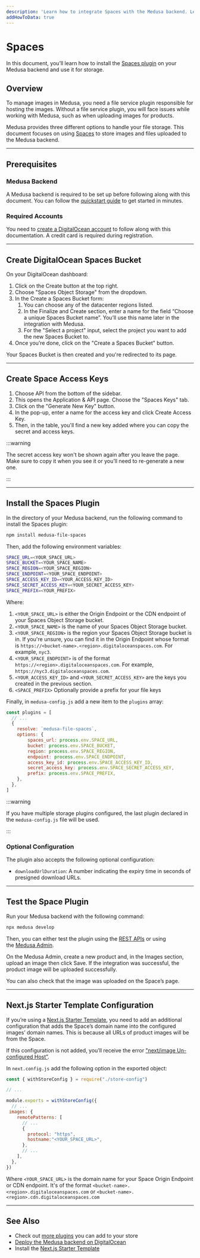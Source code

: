 ```yaml
---
description: 'Learn how to integrate Spaces with the Medusa backend. Learn how to install and configure the Spaces plugin on the Medusa backend.'
addHowToData: true
---
```


# Spaces

In this document, you’ll learn how to install the [Spaces plugin](https://github.com/medusajs/medusa/tree/master/packages/medusa-file-spaces) on your Medusa backend and use it for storage.

## Overview

To manage images in Medusa, you need a file service plugin responsible for hosting the images. Without a file service plugin, you will face issues while working with Medusa, such as when uploading images for products.

Medusa provides three different options to handle your file storage. This document focuses on using [Spaces](https://www.digitalocean.com/products/spaces) to store images and files uploaded to the Medusa backend.

---

## Prerequisites

### Medusa Backend

A Medusa backend is required to be set up before following along with this document. You can follow the [quickstart guide](../../development/backend/install.mdx) to get started in minutes.

### Required Accounts

You need to [create a DigitalOcean account](https://cloud.digitalocean.com/registrations/new) to follow along with this documentation. A credit card is required during registration.

---

## Create DigitalOcean Spaces Bucket

On your DigitalOcean dashboard:

1. Click on the Create button at the top right.
2. Choose "Spaces Object Storage" from the dropdown.
3. In the Create a Spaces Bucket form:
   1. You can choose any of the datacenter regions listed.
   2. In the Finalize and Create section, enter a name for the field “Choose a unique Spaces Bucket name”. You’ll use this name later in the integration with Medusa.
   3. For the "Select a project" input, select the project you want to add the new Spaces Bucket to.
4. Once you’re done, click on the "Create a Spaces Bucket" button.

Your Spaces Bucket is then created and you're redirected to its page.

---

## Create Space Access Keys

1. Choose API from the bottom of the sidebar.
2. This opens the Application & API page. Choose the "Spaces Keys" tab.
3. Click on the "Generate New Key" button.
4. In the pop-up, enter a name for the access key and click Create Access Key.
5. Then, in the table, you'll find a new key added where you can copy the secret and access keys.

:::warning

The secret access key won't be shown again after you leave the page. Make sure to copy it when you see it or you’ll need to re-generate a new one.

:::

---

## Install the Spaces Plugin

In the directory of your Medusa backend, run the following command to install the Spaces plugin:

```bash npm2yarn
npm install medusa-file-spaces
```

Then, add the following environment variables:

```bash
SPACE_URL=<YOUR_SPACE_URL>
SPACE_BUCKET=<YOUR_SPACE_NAME>
SPACE_REGION=<YOUR_SPACE_REGION>
SPACE_ENDPOINT=<YOUR_SPACE_ENDPOINT>
SPACE_ACCESS_KEY_ID=<YOUR_ACCESS_KEY_ID>
SPACE_SECRET_ACCESS_KEY=<YOUR_SECRET_ACCESS_KEY>
SPACE_PREFIX=<YOUR_PREFIX> 
```

Where:

1. `<YOUR_SPACE_URL>` is either the Origin Endpoint or the CDN endpoint of your Spaces Object Storage bucket.
2. `<YOUR_SPACE_NAME>` is the name of your Spaces Object Storage bucket.
3. `<YOUR_SPACE_REGION>` is the region your Spaces Object Storage bucket is in. If you're unsure, you can find it in the Origin Endpoint whose format is `https://<bucket-name>.<region>.digitaloceanspaces.com`. For example, `nyc3`.
4. `<YOUR_SPACE_ENDPOINT>` is of the format `https://<region>.digitaloceanspaces.com`. For example, `https://nyc3.digitaloceanspaces.com`.
5. `<YOUR_ACCESS_KEY_ID>` and `<YOUR_SECRET_ACCESS_KEY>` are the keys you created in the previous section.
6. `<SPACE_PREFIX>` Optionally provide a prefix for your file keys

Finally, in `medusa-config.js` add a new item to the `plugins` array:

```jsx title="medusa-config.js"
const plugins = [
  // ...
  {
    resolve: `medusa-file-spaces`,
    options: {
        spaces_url: process.env.SPACE_URL,
        bucket: process.env.SPACE_BUCKET,
        region: process.env.SPACE_REGION,
        endpoint: process.env.SPACE_ENDPOINT,
        access_key_id: process.env.SPACE_ACCESS_KEY_ID,
        secret_access_key: process.env.SPACE_SECRET_ACCESS_KEY,
        prefix: process.env.SPACE_PREFIX,
    },
  },
]
```

:::warning

If you have multiple storage plugins configured, the last plugin declared in the `medusa-config.js` file will be used.

:::

### Optional Configuration

The plugin also accepts the following optional configuration:

- `downloadUrlDuration`: A number indicating the expiry time in seconds of presigned download URLs.

---

## Test the Space Plugin

Run your Medusa backend with the following command:

```bash npm2yarn
npx medusa develop
```

Then, you can either test the plugin using the [REST APIs](https://docs.medusajs.com/api/store) or using the [Medusa Admin](../../admin/quickstart.mdx).

On the Medusa Admin, create a new product and, in the Images section, upload an image then click Save. If the integration was successful, the product image will be uploaded successfully.

You can also check that the image was uploaded on the Space’s page.

---

## Next.js Starter Template Configuration

If you’re using a [Next.js Starter Template](../../starters/nextjs-medusa-starter.mdx), you need to add an additional configuration that adds the Space’s domain name into the configured images’ domain names. This is because all URLs of product images will be from the Space.

If this configuration is not added, you’ll receive the error ["next/image Un-configured Host”](https://nextjs.org/docs/messages/next-image-unconfigured-host).

In `next.config.js` add the following option in the exported object:

```jsx title="next.config.js"
const { withStoreConfig } = require("./store-config")

// ...

module.exports = withStoreConfig({
  // ...
 images: {
    remotePatterns: [
      // ...
      {
        protocol: "https",
        hostname:"<YOUR_SPACE_URL>",
      },
      // ...
    ],
  },
})
```

Where `<YOUR_SPACE_URL>` is the domain name for your Space Origin Endpoint or CDN endpoint. It's of the format `<bucket-name>.<region>.digitaloceanspaces.com` or `<bucket-name>.<region>.cdn.digitaloceanspaces.com`

---

## See Also

- Check out [more plugins](../overview.mdx) you can add to your store
- [Deploy the Medusa backend on DigitalOcean](../../deployments/server/deploying-on-digital-ocean.md)
- Install the [Next.js Starter Template](../../starters/nextjs-medusa-starter.mdx)
